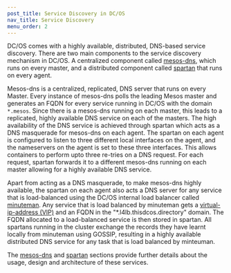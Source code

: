 ```yaml
---
post_title: Service Discovery in DC/OS
nav_title: Service Discovery
menu_order: 2
---
```


DC/OS comes with a highly available, distributed, DNS-based service discovery. There are two main components to the service discovery mechanism in DC/OS. A centralized component called [mesos-dns][1], which runs on every master, and a distributed component called [spartan][2] that runs on every agent. 

Mesos-dns is a centralized, replicated, DNS server that runs on every Master. Every instance of mesos-dns polls the leading Mesos master and generates an FQDN for every service running in DC/OS with the domain `*.mesos`. Since there is a mesos-dns running on each master, this leads to a replicated, highly available DNS service on each of the masters. The high availability of the DNS service is achieved through spartan which acts as a DNS masquerade for mesos-dns on each agent. The spartan on each agent is configured to listen to three different local interfaces on the agent, and the nameservers on the agent is set to these three interfaces. This allows containers to perform upto three re-tries on a DNS request. For each request, spartan forwards it to a different mesos-dns running on each master allowing for a highly available DNS service.

Apart from acting as a DNS masquerade, to make mesos-dns highly available, the spartan on each agent also acts a DNS server for any service that is load-balanced using the DC/OS internal load balancer called [minuteman][1]. Any service that is load balanced by minuteman gets a [virtual-ip-address (VIP)][1] and an FQDN in the "*.l4lb.thisdcos.directory" domain. The FQDN allocated to a load-balanced service is then stored in spartan. All spartans running in the cluster exchange the records they have learnt locally from minuteman using GOSSIP, resulting in a highly available distributed DNS service for any task that is load balanced by minteuman.

The [mesos-dns][1] and [spartan][2] sections provide further details about the usage, design and architecture of these services.

[1]: /docs/1.9/overview/networking/service-discovery/mesos-dns/
[2]: /docs/1.9/overview/networking/service-discovery/spartan/
